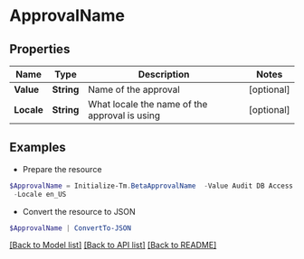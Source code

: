 # ApprovalName
## Properties

Name | Type | Description | Notes
------------ | ------------- | ------------- | -------------
**Value** | **String** | Name of the approval | [optional] 
**Locale** | **String** | What locale the name of the approval is using | [optional] 

## Examples

- Prepare the resource
```powershell
$ApprovalName = Initialize-Tm.BetaApprovalName  -Value Audit DB Access `
 -Locale en_US
```

- Convert the resource to JSON
```powershell
$ApprovalName | ConvertTo-JSON
```

[[Back to Model list]](../README.md#documentation-for-models) [[Back to API list]](../README.md#documentation-for-api-endpoints) [[Back to README]](../README.md)

